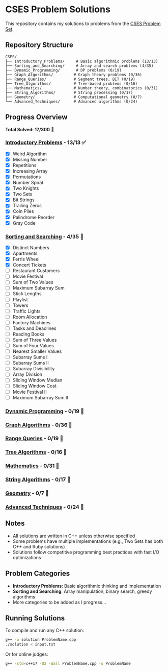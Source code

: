 # CSES Problem Solutions

This repository contains my solutions to problems from the [CSES Problem Set](https://cses.fi/problemset/).

## Repository Structure

```
CSES/
├── Introductory_Problems/     # Basic algorithmic problems (13/13)
├── Sorting_and_Searching/     # Array and search problems (4/35)
├── Dynamic_Programming/       # DP problems (0/19)
├── Graph_Algorithms/         # Graph theory problems (0/36)
├── Range_Queries/            # Segment trees, BIT (0/19)
├── Tree_Algorithms/          # Tree-based problems (0/16)
├── Mathematics/              # Number theory, combinatorics (0/31)
├── String_Algorithms/        # String processing (0/17)
├── Geometry/                 # Computational geometry (0/7)
└── Advanced_Techniques/      # Advanced algorithms (0/24)
```

## Progress Overview

**Total Solved: 17/300** 🎯

### [Introductory Problems](Introductory_Problems/) - 13/13 ✅
- [x] Weird Algorithm
- [x] Missing Number  
- [x] Repetitions
- [x] Increasing Array
- [x] Permutations
- [x] Number Spiral
- [x] Two Knights
- [x] Two Sets
- [x] Bit Strings
- [x] Trailing Zeros
- [x] Coin Piles
- [x] Palindrome Reorder
- [x] Gray Code

### [Sorting and Searching](Sorting_and_Searching/) - 4/35 🔄
- [x] Distinct Numbers
- [x] Apartments
- [x] Ferris Wheel  
- [x] Concert Tickets
- [ ] Restaurant Customers
- [ ] Movie Festival
- [ ] Sum of Two Values
- [ ] Maximum Subarray Sum
- [ ] Stick Lengths
- [ ] Playlist
- [ ] Towers
- [ ] Traffic Lights
- [ ] Room Allocation
- [ ] Factory Machines
- [ ] Tasks and Deadlines
- [ ] Reading Books
- [ ] Sum of Three Values
- [ ] Sum of Four Values
- [ ] Nearest Smaller Values
- [ ] Subarray Sums I
- [ ] Subarray Sums II
- [ ] Subarray Divisibility
- [ ] Array Division
- [ ] Sliding Window Median
- [ ] Sliding Window Cost
- [ ] Movie Festival II
- [ ] Maximum Subarray Sum II

### [Dynamic Programming](Dynamic_Programming/) - 0/19 📝
### [Graph Algorithms](Graph_Algorithms/) - 0/36 📝  
### [Range Queries](Range_Queries/) - 0/19 📝
### [Tree Algorithms](Tree_Algorithms/) - 0/16 📝
### [Mathematics](Mathematics/) - 0/31 📝
### [String Algorithms](String_Algorithms/) - 0/17 📝
### [Geometry](Geometry/) - 0/7 📝
### [Advanced Techniques](Advanced_Techniques/) - 0/24 📝

## Notes
- All solutions are written in C++ unless otherwise specified
- Some problems have multiple implementations (e.g., Two Sets has both C++ and Ruby solutions)
- Solutions follow competitive programming best practices with fast I/O optimizations

## Problem Categories
- **Introductory Problems**: Basic algorithmic thinking and implementation
- **Sorting and Searching**: Array manipulation, binary search, greedy algorithms
- More categories to be added as I progress...

## Running Solutions
To compile and run any C++ solution:
```bash
g++ -o solution ProblemName.cpp
./solution < input.txt
```

Or for online judges:
```bash
g++ -std=c++17 -O2 -Wall ProblemName.cpp -o ProblemName
```
